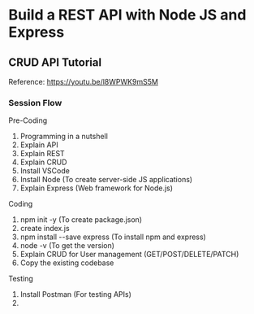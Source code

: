 # Build a REST API with Node JS and Express
## CRUD API Tutorial

Reference: https://youtu.be/l8WPWK9mS5M

### Session Flow
Pre-Coding
1. Programming in a nutshell
2. Explain API
3. Explain REST
4. Explain CRUD
5. Install VSCode
6. Install Node (To create server-side JS applications)
7. Explain Express (Web framework for Node.js)

Coding
1. npm init -y (To create package.json)
2. create index.js
3. npm install --save express (To install npm and express)
4. node -v (To get the version)
5. Explain CRUD for User management (GET/POST/DELETE/PATCH)
6. Copy the existing codebase

Testing 
1. Install Postman (For testing APIs)
2. 
